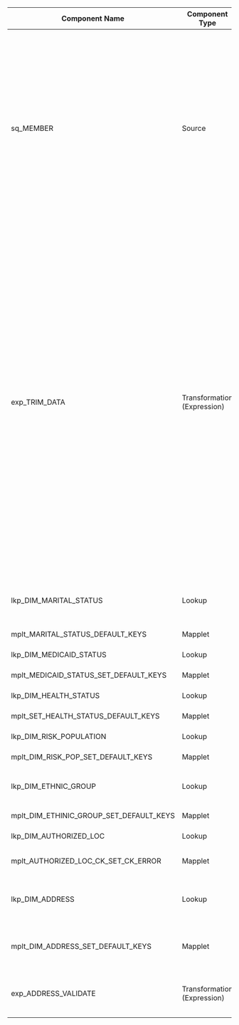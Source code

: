 | Component Name | Component Type | Input Ports | Output Ports | Expressions/Logic | Dependencies/Connections | Additional Properties |
|----------------|---------------|------------|-------------|-------------------|--------------------------|-----------------------|
| sq_MEMBER | Source | N/A | STAGING_CK1, MEMBER_NBR1, CONTRACT_NBR, ALT_KEY, SSN, Medicaid_SSN, SSN_first_9, ALT_KEY2, CARD, FIRSTNAME, HCFA_NBR, HCFA_NBR_SSN_TX, LASTNAME, LR_RESPONSE, NAME_FIRST, NAME_LAST, NAME_MIDDLE, NAME_PREFIX, NAME_SUFFIX, RECORD_NBR, SEX, YMDBIRTH, YMDCARD, YMDDEATH, RACE_ETHNICITY, LAST_ACTION_IND1, LAST_ACTION_USR1, EXTRACTION_DATE1, BUS_UNIT, MBR_NBR_TRIM, LAST_ACTION_DATE, SOURCE_INSTANCE_ID, SOURCE_INSTANCE_DESC, FORMER_INS, BUS_UNIT_CONT, CELTIC_CASE_NBR, MDCR_BNFCRY_ID, MDCR_BNFCRY_ID_x, MEM_NUM, MPI_ID, MSTR_MEMBER_DIM_CK, MEMBER_STATUS, EXCHANGE_MEMBER_ID, SUBSCRIBER_EXCH_NBR, RACE_CODE | N/A | N/A | Database: $Param_Source_Owner_EV.MEMBER | Source system: ODBC
| exp_TRIM_DATA | Transformation (Expression) | All fields from sq_MEMBER | Multiple: o_BUS_UNIT, o_BUSINESS_UNIT, o_MEMBER_NBR, o_CONTRACT_NBR, o_ALT_KEY, o_SSN, o_ALT_KEY2, o_CARD, o_FIRSTNAME, o_HCFA_NBR, o_LASTNAME, o_LR_RESPONSE, o_NAME_MIDDLE, o_NAME_PREFIX, o_NAME_SUFFIX, o_RECORD_NBR, o_SEX, o_LAST_ACTION_IND, o_LAST_ACTION_USR, o_DFPS_ID, PREGNANT_IND, BIRTHWEIGHT, NICU_IND, o_ALOC_CODE, o_BENEFIT_PKG, o_ETHINICITY, o_RACE, o_RISKPOP, o_MBR_NBR_TRIM, SRC_SCHEMA_CODE, SRC_SCHEMA_NULL_IND, NULL_ALLOWED_IND_SRC_SCHEMA_Code, o_MARITAL_STAT, MARITAL_STATUS_Null_InD, Null_Allowed_Ind_MARITAL_STATUS, o_STATUS_X, STATUS_X_Null_Ind, Null_Allowed_Ind_STATUS_X, o_HEALTH_STAT, HEALTHSTAT_Null_Ind, Null_Allowed_Ind_HEALTHSTAT, MEMBER_CBH_AMISYS_NBR, HARDCODED_NULL_VALUE, NATURAL_KEY_NULL_HARD_CODED, NULL_ALLOWED_IND, o_REGION, REGION_Null_Ind, Null_Allowed_Ind_REGION, LAST_ACTION_DATE, o_FORENSIC_IND, PCP_EDW_AFFILIATION_ID, MEMBER_AMISYS_NBR, CASE_NBR, MEDICARE_ID, MEMBER_ENROLL_SOURCE, MEMBER_EXCH_NBR, SUBSCRIBER_EXCH_NBR, ACUTE_HLTH_PLN_ID, v_MDCR_BNFCRY_ID, v_MBI_ELSE_HCFA, FINANCIAL_COMPANY_DIM_CK | Variable/Output expressions for trimming, null handling, business logic for each field | sq_MEMBER | Tracing Level: Normal, Optional: true
| lkp_DIM_MARITAL_STATUS | Lookup | o_MARITALSTAT, PLAN_DIM_CK1 | MARITAL_STATUS_DIM_CK, MARITAL_STATUS_CODE, PLAN_DIM_CK | Lookup on DIM_MARITAL_STATUS table, join on MARITAL_STATUS_CODE and PLAN_DIM_CK | exp_TRIM_DATA, mplt_COMMON_RETRIEVE_DIM_PLAN_CK | Lookup caching enabled, ODBC, Pre-build lookup cache: AUTO
| mplt_MARITAL_STATUS_DEFAULT_KEYS | Mapplet | o_MARITALSTAT, PLAN_DIM_CK1 | PARENT_DIM_CK | Default key assignment logic for marital status | lkp_DIM_MARITAL_STATUS | Mapplet, ODBC
| lkp_DIM_MEDICAID_STATUS | Lookup | o_STATUS_X, PLAN_DIM_CK1 | MEDICAID_STATUS_DIMENSION_CK, MEDICAID_STATUS_CODE, PLAN_DIM_CK | Lookup on DIM_MEDICAID_STATUS | exp_TRIM_DATA, mplt_COMMON_RETRIEVE_DIM_PLAN_CK | Lookup caching enabled, ODBC
| mplt_MEDICAID_STATUS_SET_DEFAULT_KEYS | Mapplet | o_STATUS_X, PLAN_DIM_CK1 | PARENT_DIM_CK | Default key assignment logic for Medicaid status | lkp_DIM_MEDICAID_STATUS | Mapplet, ODBC
| lkp_DIM_HEALTH_STATUS | Lookup | o_HEALTH_STAT, PLAN_DIM_CK1 | HEALTH_STATUS_DIM_CK, HEALTH_STATUS_CODE, PLAN_DIM_CK | Lookup on DIM_HEALTH_STATUS | exp_TRIM_DATA, mplt_COMMON_RETRIEVE_DIM_PLAN_CK | Lookup caching enabled, ODBC
| mplt_SET_HEALTH_STATUS_DEFAULT_KEYS | Mapplet | o_HEALTH_STAT, PLAN_DIM_CK1 | PARENT_DIM_CK | Default key assignment logic for health status | lkp_DIM_HEALTH_STATUS | Mapplet, ODBC
| lkp_DIM_RISK_POPULATION | Lookup | o_RISK_POP, PLAN_DIM_CK1 | RISK_POPULATION_DIM_CK, RISK_POPULATION_CODE, PLAN_DIM_CK | Lookup on DIM_RISK_POPULATION | exp_TRIM_DATA, mplt_COMMON_RETRIEVE_DIM_PLAN_CK | Lookup caching enabled, ODBC
| mplt_DIM_RISK_POP_SET_DEFAULT_KEYS | Mapplet | o_RISK_POP, PLAN_DIM_CK1 | PARENT_DIM_CK | Default key assignment logic for risk population | lkp_DIM_RISK_POPULATION | Mapplet, ODBC
| lkp_DIM_ETHNIC_GROUP | Lookup | o_ETHINICITY, PLAN_DIM_CK_in | ETHNIC_GROUP_DIM_CK, ETHNIC_GROUP_CODE, ETHNIC_GROUP_DESC, SOURCE_DIM_CK, PLAN_DIM_CK | Lookup on DIM_ETHNIC_GROUP | exp_TRIM_DATA, mplt_COMMON_RETRIEVE_DIM_PLAN_CK | Lookup caching enabled, ODBC
| mplt_DIM_ETHINIC_GROUP_SET_DEFAULT_KEYS | Mapplet | o_ETHINICITY, PLAN_DIM_CK_in | PARENT_DIM_CK | Default key assignment logic for ethnic group | lkp_DIM_ETHNIC_GROUP | Mapplet, ODBC
| lkp_DIM_AUTHORIZED_LOC | Lookup | o_ALOC_CODE | AUTHORIZED_LOC_DIM_CK, AUTHORIZED_LOC_CODE | Lookup on DIM_AUTHORIZED_LOC | exp_TRIM_DATA | Lookup caching enabled, ODBC
| mplt_AUTHORIZED_LOC_CK_SET_CK_ERROR | Mapplet | o_ALOC_CODE | PARENT_DIM_CK | Default key assignment logic for authorized location | lkp_DIM_AUTHORIZED_LOC | Mapplet, ODBC
| lkp_DIM_ADDRESS | Lookup | o_ADDRESS1, o_ADDRESS2, o_CITY, o_COUNTRY, o_STATE, o_ZIP, SOURCE_DIM_CK1 | ADDRESS_DIM_CK, SOURCE_DIM_CK, ADDRESS_LINE_1, ADDRESS_LINE_2, CITY_NAME, STATE_CODE, POSTAL_CODE, COUNTRY_CODE | Lookup on DIM_ADDRESS | exp_ADDRESS_VALIDATE | Lookup caching enabled, ODBC
| mplt_DIM_ADDRESS_SET_DEFAULT_KEYS | Mapplet | o_ADDRESS1, o_ADDRESS2, o_CITY, o_COUNTRY, o_STATE, o_ZIP, SOURCE_DIM_CK1 | PARENT_DIM_CK | Default key assignment logic for address | lkp_DIM_ADDRESS | Mapplet, ODBC
| exp_ADDRESS_VALIDATE | Transformation (Expression) | i_CONTRACT_NBR, i_SOURCE_INSTANCE_ID, ADDRESS1, ADDRESS2, CITY, COUNTRY, STATE, ZIP | o_ADDRESS1, o_ADDRESS2, o_CITY, o_COUNTRY, o_STATE, o_ZIP, Natrural_key_Null_Ind, Null_Allowed_Ind | Trimming, null handling, country default, null indicators | exp_TRIM_DATA | Tracing Level: Normal, Optional: true
